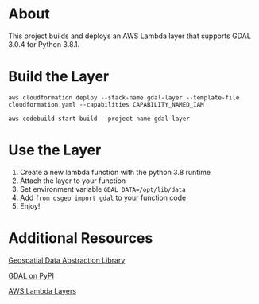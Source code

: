 # About

   This project builds and deploys an AWS Lambda layer that supports GDAL 3.0.4 for Python 3.8.1.

# Build the Layer

   `aws cloudformation deploy --stack-name gdal-layer --template-file cloudformation.yaml --capabilities CAPABILITY_NAMED_IAM`

   `aws codebuild start-build --project-name gdal-layer`

# Use the Layer

   1. Create a new lambda function with the python 3.8 runtime
   1. Attach the layer to your function
   1. Set environment variable `GDAL_DATA=/opt/lib/data`
   1. Add `from osgeo import gdal` to your function code
   1. Enjoy!

# Additional Resources

   [Geospatial Data Abstraction Library](https://www.gdal.org/)

   [GDAL on PyPI](https://pypi.org/project/GDAL/)

   [AWS Lambda Layers](https://docs.aws.amazon.com/lambda/latest/dg/configuration-layers.html)

